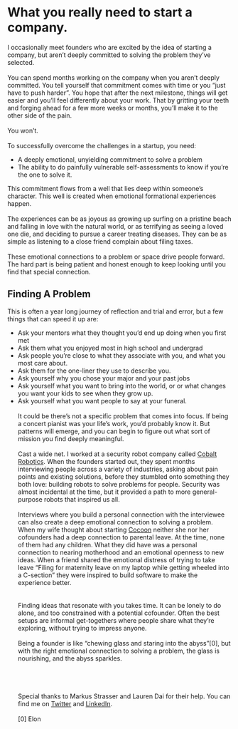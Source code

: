 # What you really need to start a company.
 
I occasionally meet founders who are excited by the idea of starting a company, but aren’t deeply committed to solving the problem they’ve selected.
\
\
You can spend months working on the company when you aren’t deeply committed. You tell yourself that commitment comes with time or you “just have to push harder”. You hope that after the next milestone, things will get easier and you’ll feel differently about your work. That by gritting your teeth and forging ahead for a few more weeks or months, you’ll make it to the other side of the pain.
\
\
You won’t.
\
\
To successfully overcome the challenges in a startup, you need:
  - A deeply emotional, unyielding commitment to solve a problem
  - The ability to do painfully vulnerable self-assessments to know if you’re the one to solve it.
 
This commitment flows from a well that lies deep within someone’s character. This well is created when emotional formational experiences happen.
\
\
The experiences can be as joyous as growing up surfing on a pristine beach and falling in love with the natural world, or as terrifying as seeing a loved one die, and deciding to pursue a career treating diseases. They can be as simple as listening to a close friend complain about filing taxes.
\
\
These emotional connections to a problem or space drive people forward. The hard part is being patient and honest enough to keep looking until you find that special connection.
 
 
## Finding A Problem
 
This is often a year long journey of reflection and trial and error, but a few things that can speed it up are:
- Ask your mentors what they thought you’d end up doing when you first met
- Ask them what you enjoyed most in high school and undergrad
- Ask people you’re close to what they associate with you, and what you most care about.
- Ask them for the one-liner they use to describe you.
- Ask yourself why you chose your major and your past jobs
- Ask yourself what you want to bring into the world, or or what changes you want your kids to see when they grow up.
- Ask yourself what you want people to say at your funeral.
\
\
It could be there’s not a specific problem that comes into focus. If being a concert pianist  was your life’s work, you’d probably know it. But patterns will emerge, and you can begin to figure out what sort of mission you find deeply meaningful.
\
\
Cast a wide net. I worked at a security robot company called [Cobalt Robotics](https://www.linkedin.com/company/cobaltrobotics/). When the founders started out, they spent months interviewing people across a variety of industries, asking about pain points and existing solutions, before they stumbled onto something they both love: building robots to solve problems for people. Security was almost incidental at the time, but it provided a path to more general-purpose robots that inspired us all.
\
\
Interviews where you build a personal connection with the interviewee can also create a deep emotional connection to solving a problem. When my wife thought about starting [Cocoon](https://www.linkedin.com/company/meetcocoon/)  neither she nor her cofounders had a deep connection to parental leave. At the time, none of them had any children. What they did have was a personal connection to nearing motherhood and an emotional openness to new ideas. When a friend shared the emotional distress of trying to take leave “Filing for maternity leave on my laptop while getting wheeled into a C-section” they were inspired to build software to make the experience better.   
\
\
Finding ideas that resonate with you takes time. It can be lonely to do alone, and too constrained with a potential cofounder. Often the best setups are informal get-togethers where people share what they’re exploring, without trying to impress anyone.
\
\
Being a founder is like “chewing glass and staring into the abyss”[0], but with the right emotional connection to solving a problem, the glass is nourishing, and the abyss sparkles.
\
\
\
\
\
Special thanks to Markus Strasser and Lauren Dai for their help. You can find me on [Twitter](https://twitter.com/PeregrineBadger) and [LinkedIn](https://www.linkedin.com/in/pbadger).
\
\
[0] Elon
